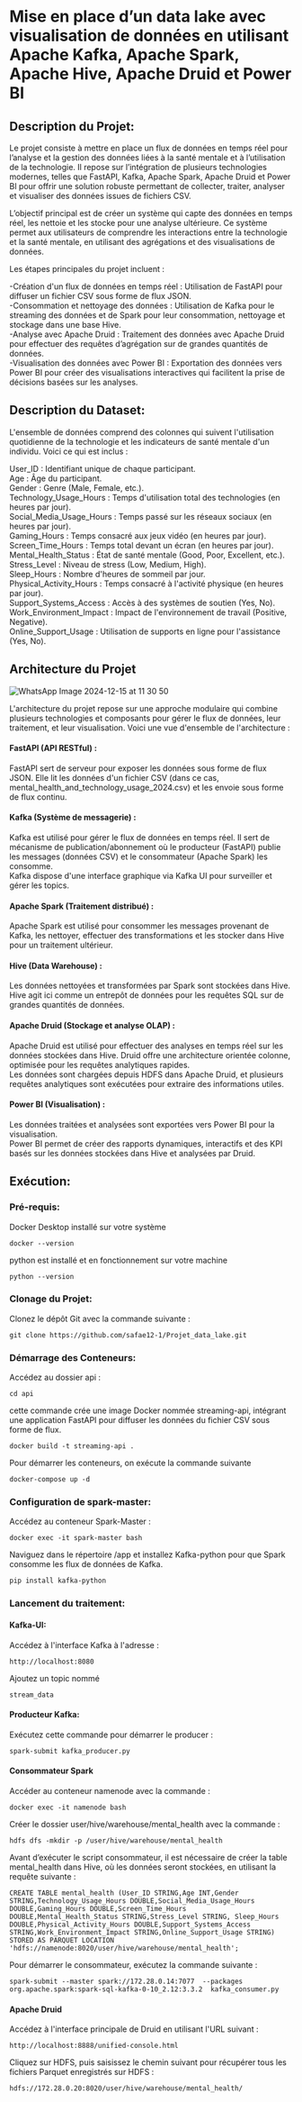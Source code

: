 # Mise en place d’un data lake avec visualisation de données en utilisant Apache Kafka, Apache Spark, Apache Hive, Apache Druid et Power BI
 
## Description du Projet:
Le projet consiste à mettre en place un flux de données en temps réel pour l’analyse et la gestion des données liées à la santé mentale et à l’utilisation de la technologie. Il repose sur l’intégration de plusieurs technologies modernes, telles que FastAPI, Kafka, Apache Spark, Apache Druid et Power BI pour offrir une solution robuste permettant de collecter, traiter, analyser et visualiser des données issues de fichiers CSV.  

L’objectif principal est de créer un système qui capte des données en temps réel, les nettoie et les stocke pour une analyse ultérieure. Ce système permet aux utilisateurs de comprendre les interactions entre la technologie et la santé mentale, en utilisant des agrégations et des visualisations de données.  

Les étapes principales du projet incluent :  

-Création d'un flux de données en temps réel : Utilisation de FastAPI pour diffuser un fichier CSV sous forme de flux JSON.  
-Consommation et nettoyage des données : Utilisation de Kafka pour le streaming des données et de Spark pour leur consommation, nettoyage et stockage dans une base Hive.  
-Analyse avec Apache Druid : Traitement des données avec Apache Druid pour effectuer des requêtes d’agrégation sur de grandes quantités de données.  
-Visualisation des données avec Power BI : Exportation des données vers Power BI pour créer des visualisations interactives qui facilitent la prise de décisions basées sur les analyses.  
## Description du Dataset:
L'ensemble de données comprend des colonnes qui suivent l'utilisation quotidienne de la technologie et les indicateurs de santé mentale d'un individu. Voici ce qui est inclus :  

User_ID : Identifiant unique de chaque participant.  
Age : Âge du participant.  
Gender : Genre (Male, Female, etc.).  
Technology_Usage_Hours : Temps d'utilisation total des technologies (en heures par jour).  
Social_Media_Usage_Hours : Temps passé sur les réseaux sociaux (en heures par jour).  
Gaming_Hours : Temps consacré aux jeux vidéo (en heures par jour).  
Screen_Time_Hours : Temps total devant un écran (en heures par jour).  
Mental_Health_Status : État de santé mentale (Good, Poor, Excellent, etc.).  
Stress_Level : Niveau de stress (Low, Medium, High).  
Sleep_Hours : Nombre d'heures de sommeil par jour.  
Physical_Activity_Hours : Temps consacré à l'activité physique (en heures par jour).  
Support_Systems_Access : Accès à des systèmes de soutien (Yes, No).  
Work_Environment_Impact : Impact de l'environnement de travail (Positive, Negative).  
Online_Support_Usage : Utilisation de supports en ligne pour l'assistance (Yes, No).  

## Architecture du Projet
![WhatsApp Image 2024-12-15 at 11 30 50](https://github.com/user-attachments/assets/a37eb485-03b6-476c-a2b7-5bbae65d00e8)

L'architecture du projet repose sur une approche modulaire qui combine plusieurs technologies et composants pour gérer le flux de données, leur traitement, et leur visualisation. Voici une vue d'ensemble de l'architecture :

#### FastAPI (API RESTful) :

FastAPI sert de serveur pour exposer les données sous forme de flux JSON. Elle lit les données d'un fichier CSV (dans ce cas, mental_health_and_technology_usage_2024.csv) et les envoie sous forme de flux continu.
#### Kafka (Système de messagerie) :

Kafka est utilisé pour gérer le flux de données en temps réel. Il sert de mécanisme de publication/abonnement où le producteur (FastAPI) publie les messages (données CSV) et le consommateur (Apache Spark) les consomme.  
Kafka dispose d'une interface graphique via Kafka UI pour surveiller et gérer les topics.
#### Apache Spark (Traitement distribué) :

Apache Spark est utilisé pour consommer les messages provenant de Kafka, les nettoyer, effectuer des transformations et les stocker dans Hive pour un traitement ultérieur.
#### Hive (Data Warehouse) :

Les données nettoyées et transformées par Spark sont stockées dans Hive. Hive agit ici comme un entrepôt de données pour les requêtes SQL sur de grandes quantités de données.
#### Apache Druid (Stockage et analyse OLAP) :

Apache Druid est utilisé pour effectuer des analyses en temps réel sur les données stockées dans Hive. Druid offre une architecture orientée colonne, optimisée pour les requêtes analytiques rapides.  
Les données sont chargées depuis HDFS dans Apache Druid, et plusieurs requêtes analytiques sont exécutées pour extraire des informations utiles.
#### Power BI (Visualisation) :

Les données traitées et analysées sont exportées vers Power BI pour la visualisation.  
Power BI permet de créer des rapports dynamiques, interactifs et des KPI basés sur les données stockées dans Hive et analysées par Druid.
## Exécution:
### Pré-requis:
Docker Desktop installé sur votre système  
```
docker --version
``` 
python est installé et en fonctionnement sur votre machine  
```
python --version
```
### Clonage du Projet:
Clonez le dépôt Git avec la commande suivante :  
```
git clone https://github.com/safae12-1/Projet_data_lake.git
```
### Démarrage des Conteneurs:
Accédez au dossier api :  
```
cd api
```
cette commande crée une image Docker nommée streaming-api, intégrant une application FastAPI pour diffuser les données du fichier CSV sous forme de flux.
```
docker build -t streaming-api .
```
Pour démarrer les conteneurs, on exécute la commande suivante 
```
docker-compose up -d
```
### Configuration de spark-master:
Accédez au conteneur Spark-Master :  
```
docker exec -it spark-master bash
```
Naviguez dans le répertoire /app et installez Kafka-python pour que Spark consomme les flux de données de Kafka.  
```
pip install kafka-python 
```
###  Lancement du traitement:
#### Kafka-UI:
Accédez à l'interface Kafka à l'adresse :
```
http://localhost:8080
```  
Ajoutez un topic nommé  
```
stream_data
```
#### Producteur Kafka:
Exécutez cette commande pour démarrer le producer :  
```
spark-submit kafka_producer.py
```  
#### Consommateur Spark 
Accéder au conteneur namenode avec la commande :  
```
docker exec -it namenode bash
```  
Créer le dossier user/hive/warehouse/mental_health avec la commande :  
```
hdfs dfs -mkdir -p /user/hive/warehouse/mental_health
```  
Avant d’exécuter le script consommateur, il est nécessaire de créer la table mental_health dans Hive, où les données seront stockées, en utilisant la requête suivante :  
```
CREATE TABLE mental_health (User_ID STRING,Age INT,Gender STRING,Technology_Usage_Hours DOUBLE,Social_Media_Usage_Hours DOUBLE,Gaming_Hours DOUBLE,Screen_Time_Hours DOUBLE,Mental_Health_Status STRING,Stress_Level STRING, Sleep_Hours DOUBLE,Physical_Activity_Hours DOUBLE,Support_Systems_Access STRING,Work_Environment_Impact STRING,Online_Support_Usage STRING) STORED AS PARQUET LOCATION 'hdfs://namenode:8020/user/hive/warehouse/mental_health';
```  
Pour démarrer le consommateur, exécutez la commande suivante :  
```
spark-submit --master spark://172.28.0.14:7077  --packages org.apache.spark:spark-sql-kafka-0-10_2.12:3.3.2  kafka_consumer.py
```
#### Apache Druid
Accédez à l'interface principale de Druid en utilisant l'URL suivant : 
```
http://localhost:8888/unified-console.html
```
Cliquez sur HDFS, puis saisissez le chemin suivant pour récupérer tous les fichiers Parquet enregistrés sur HDFS :  
```
hdfs://172.28.0.20:8020/user/hive/warehouse/mental_health/
```



